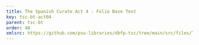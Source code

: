 ```yaml
---
title: The Spanish Curate Act 4 - Folio Base Text
key: tsc-bt-act04
parent: tsc-bt
order: 40
xmlsrc: https://github.com/psu-libraries/dbfp-tsc/tree/main/src/files/TSC-BaseText-Act4.xml
---
```

<tei-render mode="drama" linedisplay="5" src="../../../files/TSC-BaseText-Act4.xml" line-display="5" line-prefix="line" line-start="1" close-icon="close" close-label="Close" copy-message="Copied to Clipboard" link-icon="link" link-label="Get link" page-icon="description" page-label="See the original page" pathAssetCss="../../../assets/css"></tei-render>
